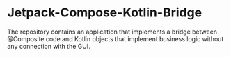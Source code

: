 # Jetpack-Compose-Kotlin-Bridge
The repository contains an application that implements a bridge between @Composite code and Kotlin objects that implement business logic without any connection with the GUI.
